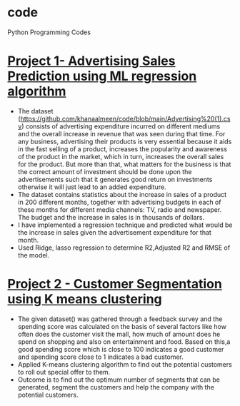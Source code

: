 # code
Python Programming Codes

# [Project 1- Advertising Sales Prediction using ML regression algorithm](https://github.com/khanaalmeen/code/blob/main/LINEAR_REGRESSION.ipynb)   
* The dataset (https://github.com/khanaalmeen/code/blob/main/Advertising%20(1).csv) consists of advertising expenditure incurred on different mediums and the overall increase in revenue that was seen during that time. For any business, advertising their products is very essential because it aids in the fast selling of a product, increases the popularity and awareness of the product in the market, which in turn, increases the overall sales for the product. But more than that, what matters for the business is that the correct amount of investment should be done upon the advertisements such that it generates good return on investments otherwise it will just lead to an added expenditure.
* The dataset contains statistics about the increase in sales of a product in 200 different months, together with advertising budgets in each of these months for different media channels: TV, radio and newspaper. The budget and the increase in sales is in thousands of dollars. 
* I have implemented a regression technique and predicted what would be the increase in sales given the advertisement expenditure for that month.
* Used Ridge, lasso regression to determine R2,Adjusted R2 and RMSE of the model.


# [Project 2 - Customer Segmentation using K means clustering](https://github.com/khanaalmeen/code/blob/main/kmeans%20Clustering%20-Mall%20customer%20Segmentation.ipynb)
* The given dataset() was gathered through a feedback survey and the spending score was calculated on the basis of several factors like how often does the customer visit the mall, how much of amount does he spend on shopping and also on entertainment and food. Based on this,a good spending score which is close to 100 indicates a good customer and spending score close to 1 indicates a bad customer. 
* Applied K-means clustering algorithm to find out the potential customers to roll out special offer to them.
* Outcome is to find out the optimum number of segments that can be generated, segment the customers and help the company with the potential customers.


